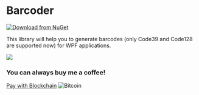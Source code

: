 # Barcoder

[![Download from NuGet](https://docs.microsoft.com/tr-tr/dotnet/standard/library-guidance/media/nuget/nuget-logo.png)](https://www.nuget.org/packages/Silentdev.Barcoder/1.0.0)

This library will help you to generate barcodes (only Code39 and Code128 are supported now) for WPF applications.

![](https://user-images.githubusercontent.com/20144149/109686886-c0346400-7b93-11eb-9329-60791e329e33.gif)

### You can always buy me a coffee!
[Pay with Blockchain](https://blockchain.com/btc/payment_request?address=1HEUbFJGsn666rfsEuTVxdPAQ6iR5A8SUS&amount=0.00002096&message=Donation)
![Bitcoin](https://user-images.githubusercontent.com/20144149/109700304-a2bac680-7ba2-11eb-954e-edffd0364e1b.png)
